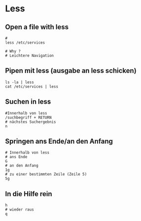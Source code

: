 # Less 

## Open a file with less 

```
# 
less /etc/services 

# Why ? 
# Leichtere Navigation 
```

## Pipen mit less (ausgabe an less schicken) 

```
ls -la | less 
cat /etc/services | less 
```

## Suchen in less 
```
#Innerhalb von less
/suchbegriff + RETURN
# nächstes Suchergebnis
n 
```

##  Springen ans Ende/an den Anfang  
```
# Innerhalb von less
# ans Ende 
G 
# an den Anfang 
1g 
# zu einer bestimmten Zeile (Zeile 5)  
5g 
```

## In die Hilfe rein 

```
h 
# wieder raus
q
